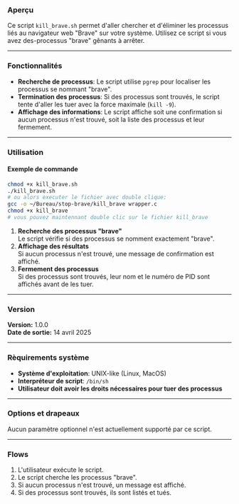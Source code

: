 ### **Aperçu**

Ce script `kill_brave.sh` permet d'aller chercher et d'éliminer les 
processus liés au navigateur web "Brave" sur votre système. Utilisez ce 
script si vous avez des-processus "brave" gênants à arrêter.

---

### **Fonctionnalités**

- **Recherche de processus**: Le script utilise `pgrep` pour localiser les 
processus se nommant "brave".
- **Termination des processus**: Si des processus sont trouvés, le script 
tente d'aller les tuer avec la force maximale (`kill -9`).
- **Affichage des informations**: Le script affiche soit une confirmation 
si aucun processus n'est trouvé, soit la liste des processus et leur 
fermement.

---

### **Utilisation**

#### Exemple de commande
```bash
chmod +x kill_brave.sh
./kill_brave.sh
# ou alors executer le fichier avec double clique:
gcc -o ~/Bureau/stop-brave/kill_brave wrapper.c
chmod +x kill_brave
# vous pouvez maintennant double clic sur le fichier kill_brave
```


1. **Recherche des processus "brave"**  
   Le script vérifie si des processus se nomment exactement "brave".
2. **Affichage des résultats**  
   Si aucun processus n'est trouvé, une message de confirmation est 
affiché.
3. **Fermement des processus**  
   Si des processus sont trouvés, leur nom et le numéro de PID sont 
affichés avant de les tuer.

---

### **Version**

**Version:** 1.0.0  
**Date de sortie:** 14 avril 2025

---

### **Rèquirements système**

- **Système d'exploitation**: UNIX-like (Linux, MacOS)
- **Interpréteur de script**: `/bin/sh`
- **Utilisateur doit avoir les droits nécessaires pour tuer des 
processus**  

---

### **Options et drapeaux**

Aucun paramètre optionnel n'est actuellement supporté par ce script.

---

### **Flows**

1. L'utilisateur exécute le script.
2. Le script cherche les processus "brave".
3. Si aucun processus n'est trouvé, un message est affiché.
4. Si des processus sont trouvés, ils sont listés et tués.
